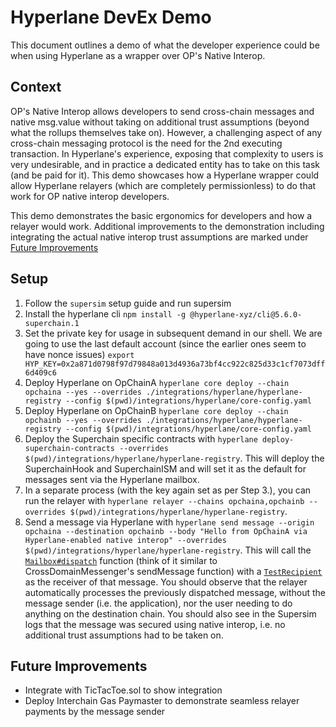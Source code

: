 # Hyperlane DevEx Demo

This document outlines a demo of what the developer experience could be when using Hyperlane as a wrapper over OP's Native Interop.

## Context

OP's Native Interop allows developers to send cross-chain messages and native msg.value without taking on additional trust assumptions (beyond what the rollups themselves take on). However, a challenging aspect of any cross-chain messaging protocol is the need for the 2nd executing transaction. In Hyperlane's experience, exposing that complexity to users is very undesirable, and in practice a dedicated entity has to take on this task (and be paid for it). This demo showcases how a Hyperlane wrapper could allow Hyperlane relayers (which are completely permissionless) to do that work for OP native interop developers.

This demo demonstrates the basic ergonomics for developers and how a relayer would work. Additional improvements to the demonstration including integrating the actual native interop trust assumptions are marked under [Future Improvements](#future-improvements)

## Setup

1. Follow the `supersim` setup guide and run supersim
2. Install the hyperlane cli `npm install -g @hyperlane-xyz/cli@5.6.0-superchain.1`
3. Set the private key for usage in subsequent demand in our shell. We are going to use the last default account (since the earlier ones seem to have nonce issues) `export HYP_KEY=0x2a871d0798f97d79848a013d4936a73bf4cc922c825d33c1cf7073dff6d409c6`
4. Deploy Hyperlane on OpChainA `hyperlane core deploy --chain opchaina --yes --overrides ./integrations/hyperlane/hyperlane-registry --config $(pwd)/integrations/hyperlane/core-config.yaml`
5. Deploy Hyperlane on OpChainB `hyperlane core deploy --chain opchainb --yes --overrides ./integrations/hyperlane/hyperlane-registry --config $(pwd)/integrations/hyperlane/core-config.yaml`
6. Deploy the Superchain specific contracts with `hyperlane deploy-superchain-contracts --overrides $(pwd)/integrations/hyperlane/hyperlane-registry`. This will deploy the SuperchainHook and SuperchainISM and will set it as the default for messages sent via the Hyperlane mailbox.
7. In a separate process (with the key again set as per Step 3.), you can run the relayer with `hyperlane relayer --chains opchaina,opchainb --overrides $(pwd)/integrations/hyperlane/hyperlane-registry`.
8. Send a message via Hyperlane with `hyperlane send message --origin opchaina --destination opchainb --body "Hello from OpChainA via Hyperlane-enabled native interop" --overrides $(pwd)/integrations/hyperlane/hyperlane-registry`. This will call the [`Mailbox#dispatch`](https://github.com/hyperlane-xyz/hyperlane-monorepo/blob/main/solidity/contracts/Mailbox.sol#L102) function (think of it similar to CrossDomainMessenger's sendMessage function) with a [`TestRecipient`](https://github.com/hyperlane-xyz/hyperlane-monorepo/blob/f7333794883759dda9dc45b1ce56ce2452e93785/solidity/contracts/test/TestRecipient.sol#L30) as the receiver of that message. You should observe that the relayer automatically processes the previously dispatched message, without the message sender (i.e. the application), nor the user needing to do anything on the destination chain. You should also see in the Supersim logs that the message was secured using native interop, i.e. no additional trust assumptions had to be taken on.



## Future Improvements

- Integrate with TicTacToe.sol to show integration
- Deploy Interchain Gas Paymaster to demonstrate seamless relayer payments by the message sender